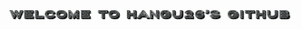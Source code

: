 <p align="center">
  <img src="https://github.com/hangu26/hangu26/blob/main/assets/welcome.gif" width="600" alt="Welcome to hangu26's GitHub"/>
</p>

<h2 align="center"> <a href="https://github.com/hangu26"></a></h2>


